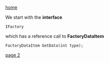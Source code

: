 [home](./page01.md)

We start with the **interface**

```
IFactory
```

which has a reference call to **FactoryDataItem**

```
FactoryDataItem GetData(int type);
```

[page 2](./page02.md)
